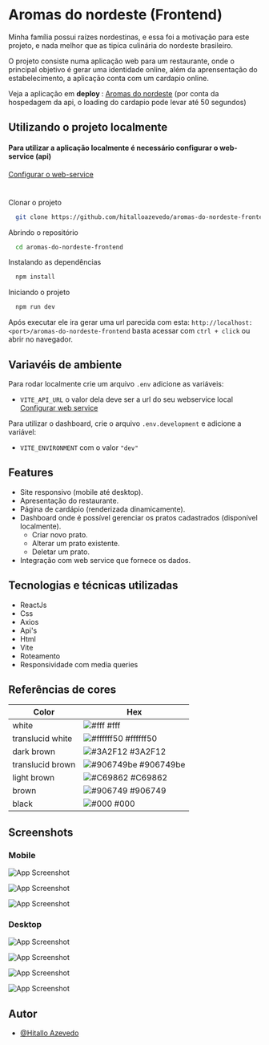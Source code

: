 
# Aromas do nordeste (Frontend)

Minha família possui raízes nordestinas, e essa foi a motivação para este projeto, e nada melhor que as tipíca culinária do nordeste brasileiro. 

O projeto consiste numa aplicação web para um restaurante, onde o principal objetivo é gerar uma identidade online, além da aprensentação do estabelecimento, a aplicação conta com um cardapio online.

Veja a aplicação em <b> deploy </b>: [Aromas do nordeste](https://hitalloazevedo.github.io/aromas-do-nordeste-frontend/) (por conta da hospedagem da api, o loading do cardapio pode levar até 50 segundos)


## Utilizando o projeto localmente
#### Para utilizar a aplicação localmente é necessário configurar o web-service (api)
[Configurar o web-service](https://github.com/hitalloazevedo/aromas-do-nordeste-backend)

#

Clonar o projeto

```bash
  git clone https://github.com/hitalloazevedo/aromas-do-nordeste-frontend
```

Abrindo o repositório

```bash
  cd aromas-do-nordeste-frontend
```

Instalando as dependências

```bash
  npm install
```

Iniciando o projeto

```bash
  npm run dev
```
Após executar ele ira gerar uma url parecida com esta: ```http://localhost:<port>/aromas-do-nordeste-frontend``` basta acessar com ```ctrl + click``` ou abrir no navegador.


## Variavéis de ambiente
 
Para rodar localmente crie um arquivo `.env` adicione as variáveis:

- `VITE_API_URL` o valor dela deve ser a url do seu webservice local [Configurar web service](https://github.com/hitalloazevedo/aromas-do-nordeste-backend)

Para utilizar o dashboard, crie o arquivo `.env.development` e adicione a variável:

- `VITE_ENVIRONMENT` com o valor `"dev"`


## Features

- Site responsivo (mobile até desktop).
- Apresentação do restaurante.
- Página de cardápio (renderizada dinamicamente).
- Dashboard onde é possível gerenciar os pratos cadastrados (disponível localmente).
    - Criar novo prato. 
    - Alterar um prato existente.
    - Deletar um prato.
- Integração com web service que fornece os dados.


## Tecnologias e técnicas utilizadas

- ReactJs
- Css
- Axios
- Api's
- Html
- Vite
- Roteamento
- Responsividade com media queries

## Referências de cores

| Color             | Hex                                                                |
| ----------------- | ------------------------------------------------------------------ |
| white | ![#fff](https://via.placeholder.com/10/fff?text=+) #fff |
| translucid white | ![#ffffff50](https://via.placeholder.com/10/ffffff50?text=+) #ffffff50 |
| dark brown | ![#3A2F12](https://via.placeholder.com/10/3A2F12?text=+) #3A2F12 |
| translucid brown | ![#906749be](https://via.placeholder.com/10/906749be?text=+) #906749be |
| light brown | ![#C69862](https://via.placeholder.com/10/C69862?text=+) #C69862 |
| brown | ![#906749](https://via.placeholder.com/10/906749?text=+) #906749 |
| black | ![#000](https://via.placeholder.com/10/000?text=+) #000 |


## Screenshots
### Mobile
![App Screenshot](https://i.pinimg.com/736x/9f/1c/ec/9f1cec1c62455b8a1e1f3f6aaaccc72b.jpg)

![App Screenshot](https://i.pinimg.com/736x/7c/78/b1/7c78b1622d932d41b8e71e0d80909bb1.jpg)

![App Screenshot](https://i.pinimg.com/736x/ad/44/84/ad4484d9c3256841f0dbdaaf10eabb89.jpg)

### Desktop

![App Screenshot](https://i.pinimg.com/736x/8e/30/16/8e30163de75c0c28211626eb7e9bc171.jpg)

![App Screenshot](https://i.pinimg.com/736x/9b/0e/56/9b0e5692068d870897cc896e00b5d4e9.jpg)

![App Screenshot](https://i.pinimg.com/736x/d6/eb/2e/d6eb2eec4ebcbc2d7fdcf530b84fd769.jpg)

![App Screenshot](https://i.pinimg.com/736x/a0/18/b3/a018b30e848a241141d1e75efef1932e.jpg)

## Autor

- [@Hitallo Azevedo](https://github.com/hitalloazevedo)

